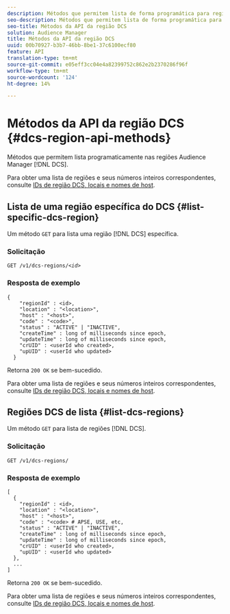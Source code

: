 ```yaml
---
description: Métodos que permitem lista de forma programática para regiões de Audience Manager DCS.
seo-description: Métodos que permitem lista de forma programática para regiões de Audience Manager DCS.
seo-title: Métodos da API da região DCS
solution: Audience Manager
title: Métodos da API da região DCS
uuid: 00b70927-b3b7-46bb-8be1-37c6100ecf80
feature: API
translation-type: tm+mt
source-git-commit: e05eff3cc04e4a82399752c862e2b2370286f96f
workflow-type: tm+mt
source-wordcount: '124'
ht-degree: 14%

---
```



# Métodos da API da região DCS {#dcs-region-api-methods}

Métodos que permitem lista programaticamente nas regiões Audience Manager [!DNL DCS].

<!-- c_rest_api_regions.xml -->

Para obter uma lista de regiões e seus números inteiros correspondentes, consulte [IDs de região DCS, locais e nomes de host](../../api/dcs-intro/dcs-api-reference/dcs-regions.md).

## Lista de uma região específica do DCS {#list-specific-dcs-region}

Um método `GET` para lista uma região [!DNL DCS] específica.

<!-- r_rest_api_regions_list_specific.xml -->

### Solicitação

`GET /v1/dcs-regions/`*`<id>`*

### Resposta de exemplo

```
{ 
    "regionId" : <id>, 
    "location" : "<location>",
    "host" : "<host>",
    "code" : "<code>",
    "status" : "ACTIVE" | "INACTIVE",
    "createTime" : long of milliseconds since epoch,
    "updateTime" : long of milliseconds since epoch,
    "crUID" : <userId who created>,
    "upUID" : <userId who updated>
  }
```

Retorna `200 OK` se bem-sucedido.

Para obter uma lista de regiões e seus números inteiros correspondentes, consulte [IDs de região DCS, locais e nomes de host](../../api/dcs-intro/dcs-api-reference/dcs-regions.md).

## Regiões DCS de lista {#list-dcs-regions}

Um método `GET` para lista de regiões [!DNL DCS].

<!-- r_rest_api_regions_list.xml -->

### Solicitação

`GET /v1/dcs-regions/`

### Resposta de exemplo

```
[
  { 
    "regionId" : <id>, 
    "location" : "<location>",
    "host" : "<host>",
    "code" : "<code> # APSE, USE, etc,
    "status" : "ACTIVE" | "INACTIVE",
    "createTime" : long of milliseconds since epoch,
    "updateTime" : long of milliseconds since epoch,
    "crUID" : <userId who created>,
    "upUID" : <userId who updated>
  },
  ...
]
```

Retorna `200 OK` se bem-sucedido.

Para obter uma lista de regiões e seus números inteiros correspondentes, consulte [IDs de região DCS, locais e nomes de host](../../api/dcs-intro/dcs-api-reference/dcs-regions.md).
